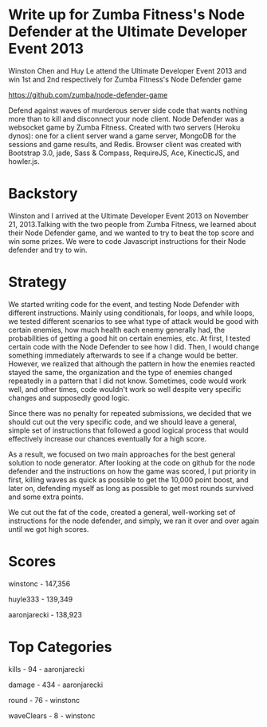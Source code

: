 Write up for Zumba Fitness's Node Defender at the Ultimate Developer Event 2013
=================
Winston Chen and Huy Le attend the Ultimate Developer Event 2013 and win 1st and 2nd respectively for Zumba Fitness's Node Defender game

https://github.com/zumba/node-defender-game

Defend against waves of murderous server side code that wants nothing more than to kill and disconnect your node client. Node Defender was a websocket game by Zumba Fitness. Created with two servers (Heroku dynos): one for a client server wand a game server, MongoDB for the sessions and game results, and Redis. Browser client was created with Bootstrap 3.0, jade, Sass & Compass, RequireJS, Ace, KinecticJS, and howler.js.

Backstory
=================
Winston and I arrived at the Ultimate Developer Event 2013 on November 21, 2013.Talking with the two people from Zumba Fitness, we learned about their Node Defender game, and we wanted to try to beat the top score and win some prizes. We were to code Javascript instructions for their Node defender and try to win.

Strategy
=================
We started writing code for the event, and testing Node Defender with different instructions. Mainly using conditionals, for loops, and while loops, we tested different scenarios to see what type of attack would be good with certain enemies, how much health each enemy generally had, the probabilities of getting a good hit on certain enemies, etc. At first, I tested certain code with the Node Defender to see how I did. Then, I would change something immediately afterwards to see if a change would be better. However, we realized that although the pattern in how the enemies reacted stayed the same, the organization and the type of enemies changed repeatedly in a pattern that I did not know. Sometimes, code would work well, and other times, code wouldn't work so well despite very specific changes and supposedly good logic. 

Since there was no penalty for repeated submissions, we decided that we should cut out the very specific code, and we should leave a general, simple set of instructions that followed a good logical process that would effectively increase our chances eventually for a high score. 

As a result, we focused on two main approaches for the best general solution to node generator. After looking at the code on github for the node defender and the instructions on how the game was scored, I put priority in first, killing waves as quick as possible to get the 10,000 point boost, and later on, defending myself as long as possible to get most rounds survived and some extra points.

We cut out the fat of the code, created a general, well-working set of instructions for the node defender, and simply, we ran it over and over again until we got high scores.

Scores
=================
winstonc - 147,356

huyle333 - 139,349

aaronjarecki - 138,923

Top Categories
=================
kills - 94 - aaronjarecki

damage - 434 - aaronjarecki

round - 76 - winstonc

waveClears - 8 - winstonc

